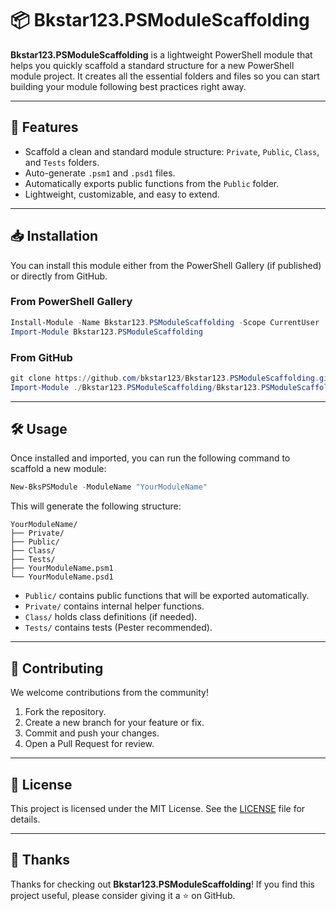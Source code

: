 
# 📦 Bkstar123.PSModuleScaffolding

**Bkstar123.PSModuleScaffolding** is a lightweight PowerShell module that helps you quickly scaffold a standard structure for a new PowerShell module project. It creates all the essential folders and files so you can start building your module following best practices right away.

---

## 🚀 Features

- Scaffold a clean and standard module structure: `Private`, `Public`, `Class`, and `Tests` folders.
- Auto-generate `.psm1` and `.psd1` files.
- Automatically exports public functions from the `Public` folder.
- Lightweight, customizable, and easy to extend.

---

## 📥 Installation

You can install this module either from the PowerShell Gallery (if published) or directly from GitHub.

### From PowerShell Gallery

```powershell
Install-Module -Name Bkstar123.PSModuleScaffolding -Scope CurrentUser
Import-Module Bkstar123.PSModuleScaffolding
```

### From GitHub

```powershell
git clone https://github.com/bkstar123/Bkstar123.PSModuleScaffolding.git
Import-Module ./Bkstar123.PSModuleScaffolding/Bkstar123.PSModuleScaffolding.psd1
```

---

## 🛠️ Usage

Once installed and imported, you can run the following command to scaffold a new module:

```powershell
New-BksPSModule -ModuleName "YourModuleName"
```

This will generate the following structure:

```
YourModuleName/
├── Private/
├── Public/
├── Class/
├── Tests/
├── YourModuleName.psm1
└── YourModuleName.psd1
```

- `Public/` contains public functions that will be exported automatically.
- `Private/` contains internal helper functions.
- `Class/` holds class definitions (if needed).
- `Tests/` contains tests (Pester recommended).

---

## 🤝 Contributing

We welcome contributions from the community!

1. Fork the repository.
2. Create a new branch for your feature or fix.
3. Commit and push your changes.
4. Open a Pull Request for review.

---

## 📄 License

This project is licensed under the MIT License. See the [LICENSE](./LICENSE) file for details.

---

## 🌟 Thanks

Thanks for checking out **Bkstar123.PSModuleScaffolding**! If you find this project useful, please consider giving it a ⭐ on GitHub.
